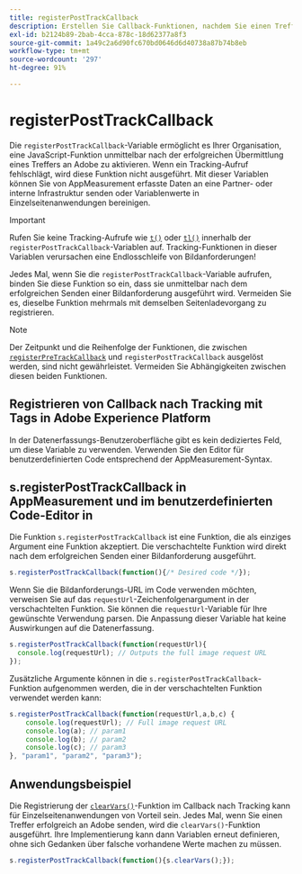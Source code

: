 ```yaml
---
title: registerPostTrackCallback
description: Erstellen Sie Callback-Funktionen, nachdem Sie einen Treffer an Adobe gesendet haben.
exl-id: b2124b89-2bab-4cca-878c-18d62377a8f3
source-git-commit: 1a49c2a6d90fc670bd0646d6d40738a87b74b8eb
workflow-type: tm+mt
source-wordcount: '297'
ht-degree: 91%

---
```


# registerPostTrackCallback

Die `registerPostTrackCallback`-Variable ermöglicht es Ihrer Organisation, eine JavaScript-Funktion unmittelbar nach der erfolgreichen Übermittlung eines Treffers an Adobe zu aktivieren. Wenn ein Tracking-Aufruf fehlschlägt, wird diese Funktion nicht ausgeführt. Mit dieser Variablen können Sie von AppMeasurement erfasste Daten an eine Partner- oder interne Infrastruktur senden oder Variablenwerte in Einzelseitenanwendungen bereinigen.

>[!IMPORTANT]
>
>Rufen Sie keine Tracking-Aufrufe wie [`t()`](t-method.md) oder [`tl()`](tl-method.md) innerhalb der `registerPostTrackCallback`-Variablen auf. Tracking-Funktionen in dieser Variablen verursachen eine Endlosschleife von Bildanforderungen!

Jedes Mal, wenn Sie die `registerPostTrackCallback`-Variable aufrufen, binden Sie diese Funktion so ein, dass sie unmittelbar nach dem erfolgreichen Senden einer Bildanforderung ausgeführt wird. Vermeiden Sie es, dieselbe Funktion mehrmals mit demselben Seitenladevorgang zu registrieren.

>[!NOTE]
>
>Der Zeitpunkt und die Reihenfolge der Funktionen, die zwischen [`registerPreTrackCallback`](registerpretrackcallback.md) und `registerPostTrackCallback` ausgelöst werden, sind nicht gewährleistet. Vermeiden Sie Abhängigkeiten zwischen diesen beiden Funktionen.

## Registrieren von Callback nach Tracking mit Tags in Adobe Experience Platform

In der Datenerfassungs-Benutzeroberfläche gibt es kein dediziertes Feld, um diese Variable zu verwenden. Verwenden Sie den Editor für benutzerdefinierten Code entsprechend der AppMeasurement-Syntax.

## s.registerPostTrackCallback in AppMeasurement und im benutzerdefinierten Code-Editor in 

Die Funktion `s.registerPostTrackCallback` ist eine Funktion, die als einziges Argument eine Funktion akzeptiert. Die verschachtelte Funktion wird direkt nach dem erfolgreichen Senden einer Bildanforderung ausgeführt.

```js
s.registerPostTrackCallback(function(){/* Desired code */});
```

Wenn Sie die Bildanforderungs-URL im Code verwenden möchten, verweisen Sie auf das `requestUrl`-Zeichenfolgenargument in der verschachtelten Funktion. Sie können die `requestUrl`-Variable für Ihre gewünschte Verwendung parsen. Die Anpassung dieser Variable hat keine Auswirkungen auf die Datenerfassung.

```js
s.registerPostTrackCallback(function(requestUrl){
  console.log(requestUrl); // Outputs the full image request URL
});
```

Zusätzliche Argumente können in die `s.registerPostTrackCallback`-Funktion aufgenommen werden, die in der verschachtelten Funktion verwendet werden kann:

```js
s.registerPostTrackCallback(function(requestUrl,a,b,c) {
    console.log(requestUrl); // Full image request URL
    console.log(a); // param1
    console.log(b); // param2
    console.log(c); // param3
}, "param1", "param2", "param3");
```

## Anwendungsbeispiel

Die Registrierung der [`clearVars()`](clearvars.md)-Funktion im Callback nach Tracking kann für Einzelseitenanwendungen von Vorteil sein. Jedes Mal, wenn Sie einen Treffer erfolgreich an Adobe senden, wird die `clearVars()`-Funktion ausgeführt. Ihre Implementierung kann dann Variablen erneut definieren, ohne sich Gedanken über falsche vorhandene Werte machen zu müssen.

```js
s.registerPostTrackCallback(function(){s.clearVars();});
```
